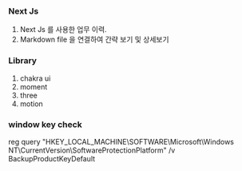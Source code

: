 ### Next Js

1. Next Js 를 사용한 업무 이력.
2. Markdown file 을 연결하여 간략 보기 및 상세보기

### Library

1. chakra ui
1. moment
1. three
1. motion


### window key check

reg query "HKEY_LOCAL_MACHINE\SOFTWARE\Microsoft\Windows NT\CurrentVersion\SoftwareProtectionPlatform" /v BackupProductKeyDefault
